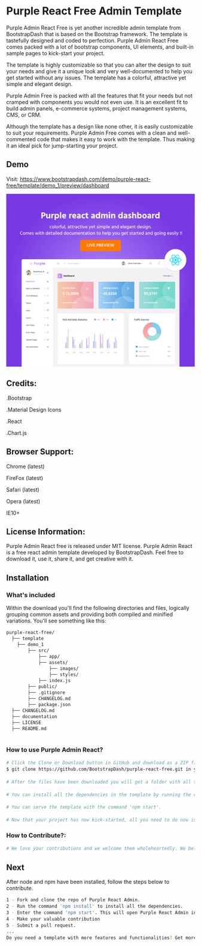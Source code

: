 # Purple React Free Admin Template


Purple Admin React Free is yet another incredible admin template from BootstrapDash that is based on the Bootstrap framework. The template is tastefully designed and coded to perfection. Purple Admin React Free comes packed with a lot of bootstrap components, UI elements, and built-in sample pages to kick-start your project.

The template is highly customizable so that you can alter the design to suit your needs and give it a unique look and very well-documented to help you get started without any issues. The template has a colorful, attractive yet simple and elegant design.

Purple Admin Free is packed with all the features that fit your needs but not cramped with components you would not even use. It is an excellent fit to build admin panels, e-commerce systems, project management systems, CMS, or CRM.

Although the template has a design like none other, it is easily customizable to suit your requirements. Purple Admin Free comes with a clean and well-commented code that makes it easy to work with the template. Thus making it an ideal pick for jump-starting your project.

## Demo

Visit: https://www.bootstrapdash.com/demo/purple-react-free/template/demo_1/preview/dashboard

[![N|Solid](screenshot.png)](https://www.bootstrapdash.com/demo/purple-react-free/template/demo_1/preview/dashboard)


## Credits:

.Bootstrap

.Material Design Icons

.React

.Chart.js


## Browser Support: 

Chrome (latest)

FireFox (latest)

Safari (latest)

Opera (latest)

IE10+

## License Information:

Purple Admin React free is released under MIT license. Purple Admin React is a free react admin template developed by BootstrapDash. Feel free to download it, use it, share it, and get creative with it.


## Installation

### What's included

Within the download you'll find the following directories and files, logically grouping common assets and providing both compiled and minified variations. You'll see something like this:

```
purple-react-free/
  ├── template
    ├── demo_1
        ├── src/
            ├── app/
            ├── assets/
                ├── images/
                ├── styles/
            ├── index.js
        ├── public/
        ├── .gitignore
        ├── CHANGELOG.md
        ├── package.json
  ├── CHANGELOG.md
  ├── documentation
  ├── LICENSE
  ├── README.md


```

### How to use Purple Admin React?

``` bash
# Click the Clone or Download button in GitHub and download as a ZIP file or you can enter the command
$ git clone https://github.com/BootstrapDash/purple-react-free.git in your terminal to get a copy of this template.

# After the files have been downloaded you will get a folder with all the required files

# You can install all the dependencies in the template by running the command 'npm install'. All the required files are in the node modules.

# You can serve the template with the command 'npm start'.

# Now that your project has now kick-started, all you need to do now is to code, code, and code to your heart's content.
```


### How to Contribute?:

``` bash
# We love your contributions and we welcome them wholeheartedly. We believe the more the merrier. To contribute make sure you have a Node.js and npm installed.
```
## Next
After node and npm have been installed, follow the steps below to contribute.

``` bash
1 - Fork and clone the repo of Purple React Admin.
2 - Run the command 'npm install' to install all the dependencies.
3 - Enter the command 'npm start'. This will open Purple React Admin in your default browser.
4 - Make your valuable contribution
5 - Submit a pull request.
...
Do you need a template with more features and functionalities? Get more with our collection of the premium template with more plugins, eye catching animations, UI components, and sample pages all fitting together with a high-quality design. Visit https://www.bootstrapdash.com for more admin templates.
